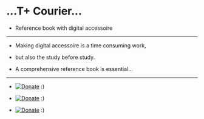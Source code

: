  # ...T+ Courier...
 
* Reference book with digital accessoire

----------

* Making digital accessoire is a time consuming work, 

* but also the study before study. 

* A comprehensive reference book is essential...

----------

*  [![Donate](https://raw.githubusercontent.com/mkbreuer/TP-Courier/master/Images/donate_patreon.png)](https://www.patreon.com/tpc_mkbreuer)   :)

*  [![Donate](https://raw.githubusercontent.com/mkbreuer/TP-Courier/master/Images/donate_pp.png)](https://www.paypal.com/cgi-bin/webscr?cmd=_s-xclick&hosted_button_id=GTXQ32YXXM4NU)   :)

*  [![Donate](https://raw.githubusercontent.com/mkbreuer/TP-Courier/master/Images/donate_gumroad.png)](https://gumroad.com/l/tp_courier)   :)



